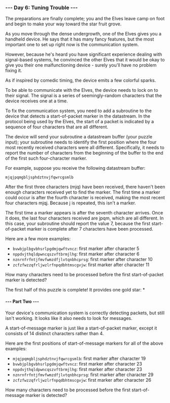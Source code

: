 ### --- Day 6: Tuning Trouble ---

The preparations are finally complete; you and the Elves leave camp on foot and begin to make your way toward the star fruit grove.

As you move through the dense undergrowth, one of the Elves gives you a handheld device. He says that it has many fancy features, but the most important one to set up right now is the communication system.

However, because he's heard you have significant experience dealing with signal-based systems, he convinced the other Elves that it would be okay to give you their one malfunctioning device - surely you'll have no problem fixing it.

As if inspired by comedic timing, the device emits a few colorful sparks.

To be able to communicate with the Elves, the device needs to lock on to their signal. The signal is a series of seemingly-random characters that the device receives one at a time.

To fix the communication system, you need to add a subroutine to the device that detects a start-of-packet marker in the datastream. In the protocol being used by the Elves, the start of a packet is indicated by a sequence of four characters that are all different.

The device will send your subroutine a datastream buffer (your puzzle input); your subroutine needs to identify the first position where the four most recently received characters were all different. Specifically, it needs to report the number of characters from the beginning of the buffer to the end of the first such four-character marker.

For example, suppose you receive the following datastream buffer:

```mjqjpqmgbljsphdztnvjfqwrcgsmlb```

After the first three characters (mjq) have been received, there haven't been enough characters received yet to find the marker. The first time a marker could occur is after the fourth character is received, making the most recent four characters mjqj. Because j is repeated, this isn't a marker.

The first time a marker appears is after the seventh character arrives. Once it does, the last four characters received are jpqm, which are all different. In this case, your subroutine should report the value 7, because the first start-of-packet marker is complete after 7 characters have been processed.

Here are a few more examples:

- ```bvwbjplbgvbhsrlpgdmjqwftvncz```: first marker after character 5
- ```nppdvjthqldpwncqszvftbrmjlhg```: first marker after character 6
- ```nznrnfrfntjfmvfwmzdfjlvtqnbhcprsg```: first marker after character 10
- ```zcfzfwzzqfrljwzlrfnpqdbhtmscgvjw```: first marker after character 11

How many characters need to be processed before the first start-of-packet marker is detected?

The first half of this puzzle is complete! It provides one gold star: *

#### --- Part Two ---

Your device's communication system is correctly detecting packets, but still isn't working. It looks like it also needs to look for messages.

A start-of-message marker is just like a start-of-packet marker, except it consists of 14 distinct characters rather than 4.

Here are the first positions of start-of-message markers for all of the above examples:

- ```mjqjpqmgbljsphdztnvjfqwrcgsmlb```: first marker after character 19
- ```bvwbjplbgvbhsrlpgdmjqwftvncz```: first marker after character 23
- ```nppdvjthqldpwncqszvftbrmjlhg```: first marker after character 23
- ```nznrnfrfntjfmvfwmzdfjlvtqnbhcprsg```: first marker after character 29
- ```zcfzfwzzqfrljwzlrfnpqdbhtmscgvjw```: first marker after character 26

How many characters need to be processed before the first start-of-message marker is detected?